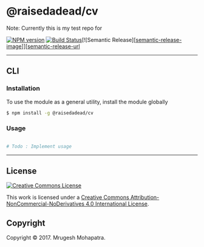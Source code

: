 @raisedadead/cv
===

Note: Currently this is my test repo for 

[![NPM version][npm-image]][npm-url] [![Build Status][build-image]][build-url][![Semantic Release][[semantic-release-image]]][[semantic-release-url]

---
## CLI

### Installation

To use the module as a general utility, install the module globally

``` bash
$ npm install -g @raisedadead/cv
```


### Usage

``` bash

# Todo : Implement usage

```

---
## License

[![Creative Commons License][license-image]][license-url]

This work is licensed under a [Creative Commons Attribution-NonCommercial-NoDerivatives 4.0 International License][license-url].

## Copyright

Copyright &copy; 2017. Mrugesh Mohapatra.

[npm-image]: https://img.shields.io/npm/v/@raisedadead/cv.svg?style=flat-square
[npm-url]: https://npmjs.org/package/@raisedadead/cv

[build-image]: https://img.shields.io/travis/raisedadead/cv.svg?style=flat-square
[build-url]: https://travis-ci.org/raisedadead/cv

[semantic-release-image]: https://img.shields.io/badge/%20%20%F0%9F%93%A6%F0%9F%9A%80-semantic--release-e10079.svg?style=flat-square
[semantic-release-url]: https://github.com/semantic-release/semantic-release

[license-image]: https://i.creativecommons.org/l/by-nc-nd/4.0/80x15.png
[license-url]: https://creativecommons.org/licenses/by-nc-nd/4.0/
